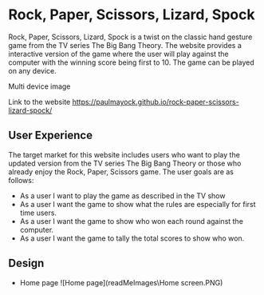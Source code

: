 # Rock, Paper, Scissors, Lizard, Spock

Rock, Paper, Scissors, Lizard, Spock is a twist on the classic hand gesture game from the TV series The Big Bang Theory. The website provides a interactive version of the game where the user will play against the computer with the winning score being first to 10.
The game can be played on any device.

Multi device image

Link to the website https://paulmayock.github.io/rock-paper-scissors-lizard-spock/

## User Experience
The target market for this website includes users who want to play the updated version from the TV series The Big Bang Theory or those who already enjoy the Rock, Paper, Scissors game.
The user goals are as follows:
- As a user I want to play the game as described in the TV show
- As a user I want the game to show what the rules are especially for first time users.
- As a user I want the game to show who won each round against the computer.
- As a user I want the game to tally the total scores to show who won.

## Design
 - Home page 
 ![Home page](readMeImages\Home screen.PNG)